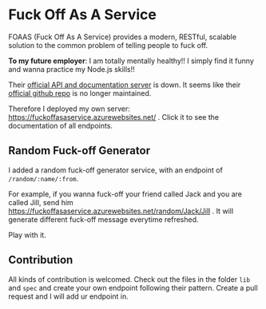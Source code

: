 # Fuck Off As A Service

FOAAS (Fuck Off As A Service) provides a modern, RESTful, scalable solution to the common problem of telling people to fuck off.

**To my future employer**: I am totally mentally healthy!! I simply find it funny and wanna practice my Node.js skills!!

Their [official API and documentation server](https://foaas.com/) is down. It seems like their [official github repo](https://github.com/tomdionysus/foaas) is no longer maintained.

Therefore I deployed my own server: https://fuckoffasaservice.azurewebsites.net/ . Click it to see the documentation of all endpoints.

## Random Fuck-off Generator

I added a random fuck-off generator service, with an endpoint of `/random/:name/:from`. 

For example, if you wanna fuck-off your friend called Jack and you are called Jill, send him https://fuckoffasaservice.azurewebsites.net/random/Jack/Jill .
It will generate different fuck-off message everytime refreshed.

Play with it.

## Contribution

All kinds of contribution is welcomed. Check out the files in the folder `lib` and `spec` and create your own endpoint following their pattern. Create a pull request and I will add ur endpoint in.
